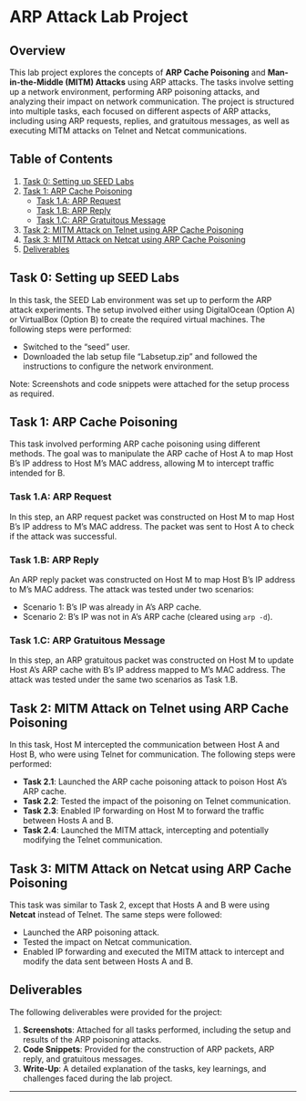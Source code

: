 # ARP Attack Lab Project

## Overview
This lab project explores the concepts of **ARP Cache Poisoning** and **Man-in-the-Middle (MITM) Attacks** using ARP attacks. The tasks involve setting up a network environment, performing ARP poisoning attacks, and analyzing their impact on network communication. The project is structured into multiple tasks, each focused on different aspects of ARP attacks, including using ARP requests, replies, and gratuitous messages, as well as executing MITM attacks on Telnet and Netcat communications.

## Table of Contents
1. [Task 0: Setting up SEED Labs](#task-0-setting-up-seed-labs)
2. [Task 1: ARP Cache Poisoning](#task-1-arp-cache-poisoning)
   - [Task 1.A: ARP Request](#task-1a-arp-request)
   - [Task 1.B: ARP Reply](#task-1b-arp-reply)
   - [Task 1.C: ARP Gratuitous Message](#task-1c-arp-gratuitous-message)
3. [Task 2: MITM Attack on Telnet using ARP Cache Poisoning](#task-2-mitm-attack-on-telnet-using-arp-cache-poisoning)
4. [Task 3: MITM Attack on Netcat using ARP Cache Poisoning](#task-3-mitm-attack-on-netcat-using-arp-cache-poisoning)
5. [Deliverables](#deliverables)

## Task 0: Setting up SEED Labs
In this task, the SEED Lab environment was set up to perform the ARP attack experiments. The setup involved either using DigitalOcean (Option A) or VirtualBox (Option B) to create the required virtual machines. The following steps were performed:
- Switched to the “seed” user.
- Downloaded the lab setup file “Labsetup.zip” and followed the instructions to configure the network environment.

Note: Screenshots and code snippets were attached for the setup process as required.

## Task 1: ARP Cache Poisoning
This task involved performing ARP cache poisoning using different methods. The goal was to manipulate the ARP cache of Host A to map Host B’s IP address to Host M’s MAC address, allowing M to intercept traffic intended for B.

### Task 1.A: ARP Request
In this step, an ARP request packet was constructed on Host M to map Host B’s IP address to M’s MAC address. The packet was sent to Host A to check if the attack was successful.

### Task 1.B: ARP Reply
An ARP reply packet was constructed on Host M to map Host B’s IP address to M’s MAC address. The attack was tested under two scenarios:
- Scenario 1: B’s IP was already in A’s ARP cache.
- Scenario 2: B’s IP was not in A’s ARP cache (cleared using `arp -d`).

### Task 1.C: ARP Gratuitous Message
In this step, an ARP gratuitous packet was constructed on Host M to update Host A’s ARP cache with B’s IP address mapped to M’s MAC address. The attack was tested under the same two scenarios as Task 1.B.

## Task 2: MITM Attack on Telnet using ARP Cache Poisoning
In this task, Host M intercepted the communication between Host A and Host B, who were using Telnet for communication. The following steps were performed:
- **Task 2.1**: Launched the ARP cache poisoning attack to poison Host A’s ARP cache.
- **Task 2.2**: Tested the impact of the poisoning on Telnet communication.
- **Task 2.3**: Enabled IP forwarding on Host M to forward the traffic between Hosts A and B.
- **Task 2.4**: Launched the MITM attack, intercepting and potentially modifying the Telnet communication.

## Task 3: MITM Attack on Netcat using ARP Cache Poisoning
This task was similar to Task 2, except that Hosts A and B were using **Netcat** instead of Telnet. The same steps were followed:
- Launched the ARP poisoning attack.
- Tested the impact on Netcat communication.
- Enabled IP forwarding and executed the MITM attack to intercept and modify the data sent between Hosts A and B.

## Deliverables
The following deliverables were provided for the project:
1. **Screenshots**: Attached for all tasks performed, including the setup and results of the ARP poisoning attacks.
2. **Code Snippets**: Provided for the construction of ARP packets, ARP reply, and gratuitous messages.
3. **Write-Up**: A detailed explanation of the tasks, key learnings, and challenges faced during the lab project.

---
